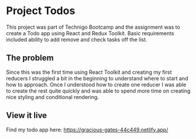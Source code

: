 # Project Todos

This project was part of Technigo Bootcamp and the assignment was to create a Todo app using React and Redux Toolkit. Basic requirements included ability to add remove and check tasks off the list.

## The problem

Since this was the first time using React Toolkit and creating my first reducers I struggled a bit in the beginning to understand where to start and how to approach. Once I understood how to create one reducer I was able to create the rest quite quickly and was able to spend more time on creating nice styling and conditional rendering.

## View it live

Find my todo app here: https://gracious-gates-44c449.netlify.app/
